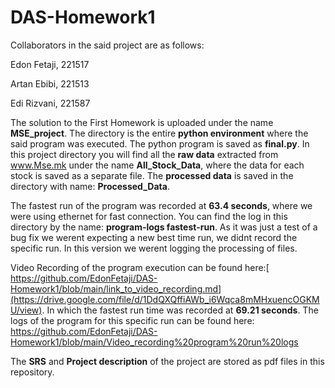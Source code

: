 # DAS-Homework1

Collaborators in the said project are as follows:

Edon Fetaji, 221517

Artan Ebibi, 221513

Edi Rizvani, 221587

The solution to the First Homework is uploaded under the name **MSE_project**. The directory is the entire **python environment** where the said program was executed. The python program is saved as **final.py**. In this project directory you will find all the **raw data** extracted from www.Mse.mk under the name **All_Stock_Data**, where the data for each stock is saved as a separate file. The **processed data** is saved in the directory with name: **Processed_Data**.

The fastest run of the program was recorded at **63.4 seconds**, where we were using ethernet for fast connection. You can find the log in this directory by the name: **program-logs fastest-run**. As it was just a test of a bug fix we werent expecting a new best time run, we didnt record the specific run. In this version we werent logging the processing of files.

Video Recording of the program execution can be found here:[ https://github.com/EdonFetaji/DAS-Homework1/blob/main/link_to_video_recording.md](https://drive.google.com/file/d/1DdQXQffiAWb_i6Wqca8mMHxuencOGKMU/view). In which the fastest run time was recorded at **69.21 seconds**.
The logs of the program for this specific run can be found here:
 https://github.com/EdonFetaji/DAS-Homework1/blob/main/Video_recording%20program%20run%20logs

The **SRS** and **Project description** of the project are stored as pdf files in this repository.
